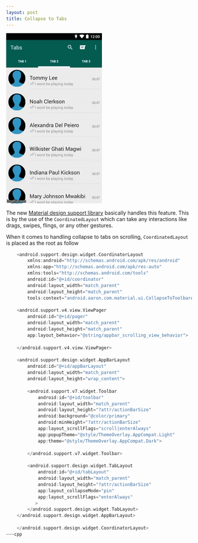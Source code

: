 ```yaml
---
layout: post
title: Collapse to Tabs
---
```


<img src="public/images/collapsetabs.gif">

The new <a href="https://developer.android.com/tools/support-library/features.html">Material design support library</a> basically handles this feature. This is by the use of the <code>CoordinatedLayout</code> which can take any interactions like drags, swipes, flings, or any other gestures.
<p>When it comes to handling collapse to tabs on scrolling, <code>CoordinatedLayout</code> is placed as the root as follow</p>

~~~cpp
	<android.support.design.widget.CoordinatorLayout 
		xmlns:android="http://schemas.android.com/apk/res/android"
	    xmlns:app="http://schemas.android.com/apk/res-auto"
	    xmlns:tools="http://schemas.android.com/tools"
	    android:id="@+id/coordinator"
	    android:layout_width="match_parent"
	    android:layout_height="match_parent"
	    tools:context="android.aaron.com.material.ui.CollapseToToolbarActivity">

    <android.support.v4.view.ViewPager
        android:id="@+id/pager"
        android:layout_width="match_parent"
        android:layout_height="match_parent"
        app:layout_behavior="@string/appbar_scrolling_view_behavior">

    </android.support.v4.view.ViewPager>

    <android.support.design.widget.AppBarLayout
        android:id="@+id/appBarLayout"
        android:layout_width="match_parent"
        android:layout_height="wrap_content">

        <android.support.v7.widget.Toolbar
            android:id="@+id/toolbar"
            android:layout_width="match_parent"
            android:layout_height="?attr/actionBarSize"
            android:background="@color/primary"
            android:minHeight="?attr/actionBarSize"
            app:layout_scrollFlags="scroll|enterAlways"
            app:popupTheme="@style/ThemeOverlay.AppCompat.Light"
            app:theme="@style/ThemeOverlay.AppCompat.Dark">

        </android.support.v7.widget.Toolbar>

        <android.support.design.widget.TabLayout
            android:id="@+id/tabLayout"
            android:layout_width="match_parent"
            android:layout_height="?attr/actionBarSize"
            app:layout_collapseMode="pin"
            app:layout_scrollFlags="enterAlways"
           >
        </android.support.design.widget.TabLayout>
    </android.support.design.widget.AppBarLayout>

	</android.support.design.widget.CoordinatorLayout>
~~~cpp

